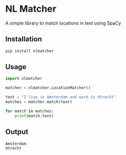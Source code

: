 # NL Matcher

A simple library to match locations in text using SpaCy

## Installation

```bash
pip install nlmatcher
```

## Usage

```python
import nlmatcher

matcher = nlmatcher.LocationMatcher()

text = "I live in Amsterdam and work in Utrecht"
matches = matcher.match(text)

for match in matches:
    print(match.text)
```

## Output

```
Amsterdam
Utrecht
```
